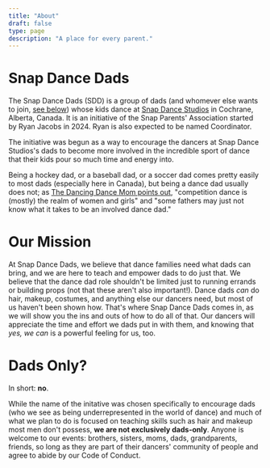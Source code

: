 ```yaml
---
title: "About"
draft: false
type: page
description: "A place for every parent."
---
```


# Snap Dance Dads

The Snap Dance Dads (SDD) is a group of dads (and whomever else wants to join, [see below](#dads-only)) whose kids dance at [Snap Dance Studios](https://snapdancestudios.com/) in Cochrane, Alberta, Canada. It is an initiative of the Snap Parents' Association started by Ryan Jacobs in 2024. Ryan is also expected to be named Coordinator.

The initiative was begun as a way to encourage the dancers at Snap Dance Studios's dads to become more involved in the incredible sport of dance that their kids pour so much time and energy into.

Being a hockey dad, or a baseball dad, or a soccer dad comes pretty easily to most dads (especially here in Canada), but being a dance dad usually does not; as [The Dancing Dance Mom points out](https://thedancingdancemom.com/the-few-the-proud-the-dance-dads/), "competition dance is (mostly) the realm of women and girls" and "some fathers may just not know what it takes to be an involved dance dad."

# Our Mission

At Snap Dance Dads, we believe that dance families need what dads can bring, and we are here to teach and empower dads to do just that. We believe that the dance dad role shouldn't be limited just to running errands or building props (not that these aren't also important!). Dance dads _can_ do hair, makeup, costumes, and anything else our dancers need, but most of us haven't been shown how. That's where Snap Dance Dads comes in, as we will show you the ins and outs of how to do all of that. Our dancers will appreciate the time and effort we dads put in with them, and knowing that _yes, we can_ is a powerful feeling for us, too.

# Dads Only?

In short: **no**.

While the name of the initative was chosen specifically to encourage dads (who we see as being underrepresented in the world of dance) and much of what we plan to do is focused on teaching skills such as hair and makeup most men don't possess, **we are not exclusively dads-only**. Anyone is welcome to our events: brothers, sisters, moms, dads, grandparents, friends, so long as they are part of their dancers' community of people and agree to abide by our Code of Conduct.
